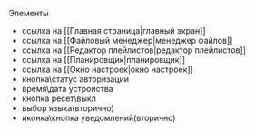 Элементы
- ссылка на [[Главная страница|главный экран]]
- ссылка на [[Файловый менеджер|менеджер файлов]]
- ссылка на [[Редактор плейлистов|редактор плейлистов]]
- ссылка на [[Планировщик|планировщик]]
- ссылка на [[Окно настроек|окно настроек]]
- кнопка\статус авторизации
- время\дата устройства
- кнопка ресет\выкл
- выбор языка(вторично)
- иконка\кнопка уведомлений(вторично)